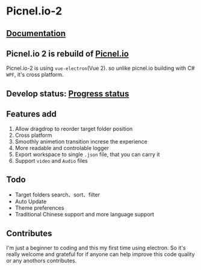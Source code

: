# Picnel.io-2
## [Documentation](https://proladon.github.io/Picnel.io-2_Documentation/)
## Picnel.io 2 is rebuild of [Picnel.io](https://github.com/Proladon/Picnel.io)
Picnel.io-2 is using `vue-electron`(Vue 2). so unlike picnel.io building with C# `WPF`, it's cross platform.

## Develop status: [Progress status](https://github.com/Proladon/Picnel.io-2/projects/1)

## Features add
1. Allow dragdrop to reorder target folder position
2. Cross platform
2. Smoothly animetion transition increse the experience
4. More readable and controlable logger
5. Export workspace to single `.json` file, that you can carry it
6. Support `video` and `Audio` files

## Todo
- Target folders search、sort、filter
- Auto Update
- Theme preferences
- Traditional Chinese support and more language support

## Contributes
I'm just a beginner to coding and this my first time using electron. So it's really welcome and grateful for if anyone can help improve this code quality or any anothors contributes.
